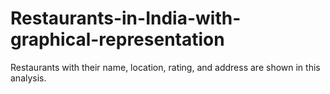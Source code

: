 # Restaurants-in-India-with-graphical-representation
Restaurants with their name, location, rating, and address are shown in this analysis.
